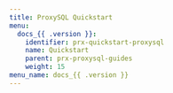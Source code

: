 ```yaml
---
title: ProxySQL Quickstart
menu:
  docs_{{ .version }}:
    identifier: prx-quickstart-proxysql
    name: Quickstart
    parent: prx-proxysql-guides
    weight: 15
menu_name: docs_{{ .version }}
---
```

